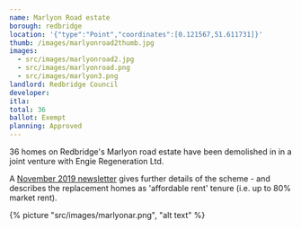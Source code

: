 ```yaml
---
name: Marlyon Road estate
borough: redbridge
location: '{"type":"Point","coordinates":[0.121567,51.611731]}'
thumb: /images/marlyonroad2thumb.jpg
images:
  - src/images/marlyonroad2.jpg
  - src/images/marlyonroad.png
  - src/images/marlyon3.png
landlord: Redbridge Council
developer:
itla:
total: 36
ballot: Exempt
planning: Approved
---
```

36 homes on Redbridge's Marlyon road estate have been demolished in in a joint venture with Engie Regeneration Ltd. 

A [November 2019 newsletter](https://www.redbridge.gov.uk/media/7409/marlyon-road-newsletter-november-2019.pdf) gives further details of the scheme - and describes the replacement homes as 'affordable rent' tenure (i.e. up to 80% market rent).

{% picture "src/images/marlyonar.png", "alt text" %}
